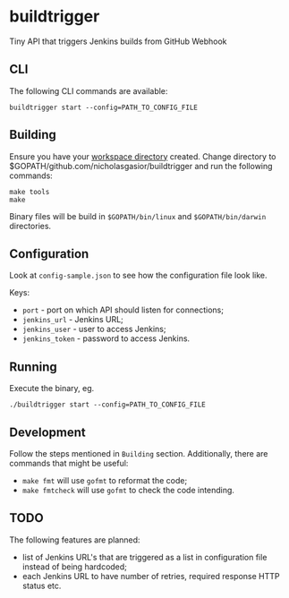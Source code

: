 # buildtrigger
Tiny API that triggers Jenkins builds from GitHub Webhook

## CLI
The following CLI commands are available:
```
buildtrigger start --config=PATH_TO_CONFIG_FILE
```

## Building
Ensure you have your
[workspace directory](https://golang.org/doc/code.html#Workspaces) created.
Change directory to $GOPATH/github.com/nicholasgasior/buildtrigger and run
the following commands:

```
make tools
make
```

Binary files will be build in `$GOPATH/bin/linux` and `$GOPATH/bin/darwin`
directories.

## Configuration
Look at `config-sample.json` to see how the configuration file look like.

Keys:
* `port` - port on which API should listen for connections;
* `jenkins_url` - Jenkins URL;
* `jenkins_user` - user to access Jenkins;
* `jenkins_token` - password to access Jenkins.

## Running
Execute the binary, eg.

```
./buildtrigger start --config=PATH_TO_CONFIG_FILE
```

## Development
Follow the steps mentioned in `Building` section. Additionally, there are
commands that might be useful:

* `make fmt` will use `gofmt` to reformat the code;
* `make fmtcheck` will use `gofmt` to check the code intending.

## TODO
The following features are planned:
* list of Jenkins URL's that are triggered as a list in configuration file
instead of being hardcoded;
* each Jenkins URL to have number of retries, required response HTTP status etc.
